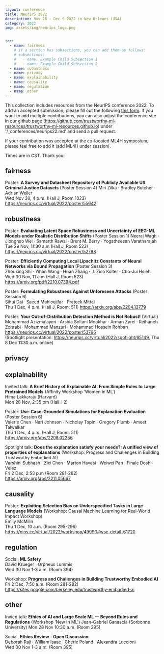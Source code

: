 ```yaml
---
layout: conference
title: NeurIPS 2022
description: Nov 28 - Dec 9 2022 in New Orleans (USA)
category: 2022
img: assets/img/neurips_logo.png


toc:
  - name: fairness
    # if a section has subsections, you can add them as follows:
    # subsections:
    #   - name: Example Child Subsection 1
    #   - name: Example Child Subsection 2
  - name: robustness
  - name: privacy
  - name: explainability
  - name: causality
  - name: regulation
  - name: other
---
```

This collection includes resources from the NeurIPS conference 2022. To add an accepted submission, please fill out the following [this form](https://forms.gle/rQQUN2zJQMKGwA7J6). If you want to add multiple contributions, you can also adjust the conference site in our github page (https://github.com/trustworthy-ml-resources/trustworthy-ml-resources.github.io) under '/_conferences/neurips22.md' and send a pull request. 
  
If your contribution was accepted at the co-located ML4H symposium, please feel free to add it (add ML4H under session).
  
Times are in CST. Thank you!

## fairness
Poster: **A Survey and Datasheet Repository of Publicly Available US Criminal Justice Datasets** (Poster Session 4)
Miri Zilka · Bradley Butcher · Adrian Weller  
Wed Nov 30, 4 p.m. (Hall J, Room 1023)  
https://neurips.cc/virtual/2022/poster/55642

## robustness
Poster: **Evaluating Latent Space Robustness and Uncertainty of EEG-ML Models under Realistic Distribution Shifts** (Poster Session 1) 
Neeraj Wagh · Jionghao Wei · Samarth Rawal · Brent M. Berry · Yogatheesan Varatharajah  
Tue 29 Nov, 11:30 a.m (Hall J, Room 523)  
https://neurips.cc/virtual/2022/poster/52788  
  
Poster: **Efficiently Computing Local Lipschitz Constants of Neural Networks via Bound Propagation** (Poster Session 3)  
Zhouxing Shi · Yihan Wang · Huan Zhang · J. Zico Kolter · Cho-Jui Hsieh  
Wed 30 Nov, 11 a.m (Hall J, Room 523)  
https://arxiv.org/pdf/2210.07394.pdf

Poster: **Formulating Robustness Against Unforeseen Attacks** (Poster Session 6)  
Sihui Dai · Saeed Mahloujifar · Prateek Mittal  
Thu 1 Dec, 4 p.m. (Hall J, Room: 511) 
https://arxiv.org/abs/2204.13779   

Poster: **Your Out-of-Distribution Detection Method is Not Robust!** (Virtual)  
Mohammad Azizmalayeri · Arshia Soltani Moakhar · Arman Zarei · Reihaneh Zohrabi · Mohammad Manzuri · Mohammad Hossein Rohban 
https://neurips.cc/virtual/2022/poster/53795  
(Spotlight presentation: https://neurips.cc/virtual/2022/spotlight/65149, Thu 8 Dec 11:30 a.m. online)

## privacy
## explainability
Invited talk: **A Brief History of Explainable AI: From Simple Rules to Large Pretrained Models** (Affinity Workshop 'Women in ML')  
Hima Lakkaraju (Harvard)  
Mon 28 Nov, 2:35 pm (Hall I-2)  
  
Poster: **Use-Case-Grounded Simulations for Explanation Evaluation** (Poster Session 6)  
Valerie Chen · Nari Johnson · Nicholay Topin · Gregory Plumb · Ameet Talwalkar  
Thu 1 Dec, 4 p.m. (Hall J, Room: 511)  
https://arxiv.org/abs/2206.02256

Spotlight talk: **Does the explanation satisfy your needs?: A unified view of properties of explanations** (Workshop:
Progress and Challenges in Building Trustworthy Embodied AI)    
Varshini Subhash · Zixi Chen · Marton Havasi · Weiwei Pan · Finale Doshi-Velez  
Fri 2 Dec, 2:53 p.m (Room 281-282)  
https://arxiv.org/abs/2211.05667

## causality
Poster: **Exploiting Selection Bias on Underspecified Tasks in Large Language Models** (Workshop: Causal Machine Learning for Real-World Impact Workshop)  
Emily McMilin  
Thu 1 Dec, 10 a.m. (Room 295-296)  
https://nips.cc/virtual/2022/workshop/49993#wse-detail-61720

## regulation
Social: **ML Safety**  
David Krueger · Orpheus Lummis  
Wed 30 Nov 1-3 a.m. (Room 394)  
  
Workshop: **Progress and Challenges in Building Trustworthy Embodied AI**  
Fri 2 Dec, 7:50 a.m. (Room 281-282)  
https://sites.google.com/berkeley.edu/trustworthy-embodied-ai

## other
Invied talk: **Ethics of AI and Large Scale ML — Beyond Rules and Regulations** (Workshop 'New In ML')
Jean-Gabriel Ganascia (Sorbonne University)
Mon 28 Nov 10:30 a.m. (Room 295)
  
Social: **Ethics Review - Open Discussion**  
Deborah Raji · William Isaac · Cherie Poland · Alexandra Luccioni  
Wed 30 Nov 1-3 a.m. (Room 395)



<!-- Template
type of contribtion: title (optional: session)
author/speaker
date, time (virtual or on-site(state location))
link
--->